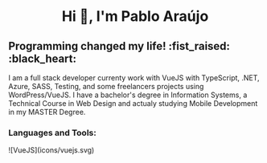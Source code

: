 <h1 align="center">Hi 👋, I'm Pablo Araújo</h1>
<h2>Programming changed my life! :fist_raised: :black_heart: </h2>
<p font size="5">I am a full stack developer currenty work with VueJS with TypeScript, .NET, Azure, SASS, Testing, and some freelancers projects using WordPress/VueJS. I have a bachelor's degree in Information Systems, a Technical Course in Web Design and actualy studying Mobile Development in my MASTER Degree.</p>

<h3 align="left">Languages and Tools:</h3>
<p align="left"> 
![VueJS](icons/vuejs.svg)

 </p>
